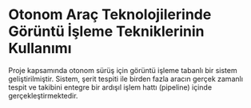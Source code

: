 # Otonom Araç Teknolojilerinde Görüntü İşleme Tekniklerinin Kullanımı

Proje kapsamında otonom sürüş için görüntü işleme tabanlı bir sistem geliştirilmiştir. Sistem, şerit tespiti ile birden fazla aracın gerçek zamanlı tespit ve takibini entegre bir ardışıl işlem hattı (pipeline) içinde gerçekleştirmektedir. 
